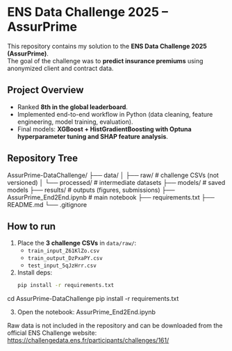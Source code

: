 # ENS Data Challenge 2025 – AssurPrime

This repository contains my solution to the **ENS Data Challenge 2025 (AssurPrime)**.  
The goal of the challenge was to **predict insurance premiums** using anonymized client and contract data.

## Project Overview
- Ranked **8th in the global leaderboard**.
- Implemented end-to-end workflow in Python (data cleaning, feature engineering, model training, evaluation).
- Final models: **XGBoost + HistGradientBoosting with Optuna hyperparameter tuning and SHAP feature analysis**.

## Repository Tree
AssurPrime-DataChallenge/
├── data/
│   ├── raw/          # challenge CSVs (not versioned)
│   └── processed/    # intermediate datasets
├── models/           # saved models
├── results/          # outputs (figures, submissions)
├── AssurPrime_End2End.ipynb  # main notebook
├── requirements.txt
├── README.md
└── .gitignore

## How to run
1. Place the **3 challenge CSVs** in `data/raw/`:
   - `train_input_Z61KlZo.csv`
   - `train_output_DzPxaPY.csv`
   - `test_input_5qJzHrr.csv`
2. Install deps:
   ```bash
   pip install -r requirements.txt
cd AssurPrime-DataChallenge
pip install -r requirements.txt

3. Open the notebook: AssurPrime_End2End.ipynb

Raw data is not included in the repository and can be downloaded from the official ENS Challenge website:
https://challengedata.ens.fr/participants/challenges/161/

